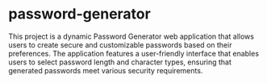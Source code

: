 # password-generator
This project is a dynamic Password Generator web application that allows users to create secure and customizable passwords based on their preferences. The application features a user-friendly interface that enables users to select password length and character types, ensuring that generated passwords meet various security requirements.
